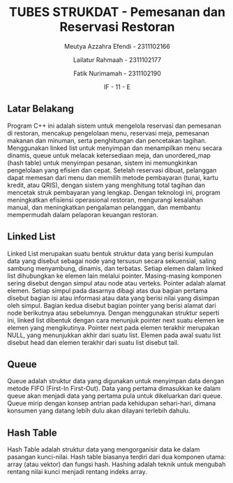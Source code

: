 # <h1 align="center">TUBES STRUKDAT - Pemesanan dan Reservasi Restoran</h1>
<p align="center">Meutya Azzahra Efendi - 2311102166</p>
<p align="center">Lailatur Rahmaah - 2311102177</p>
<p align="center">Fatik Nurimamah - 2311102190</p>
<p align="center">IF - 11 - E</p>

## Latar Belakang
Program C++ ini adalah sistem untuk mengelola reservasi dan pemesanan di restoran, mencakup pengelolaan menu, reservasi meja, pemesanan makanan dan minuman, serta penghitungan dan pencetakan tagihan. Menggunakan linked list untuk menyimpan dan menampilkan menu secara dinamis, queue untuk melacak ketersediaan meja, dan unordered_map (hash table) untuk menyimpan pesanan, sistem ini memungkinkan pengelolaan yang efisien dan cepat. Setelah reservasi dibuat, pelanggan dapat memesan dari menu dan memilih metode pembayaran (tunai, kartu kredit, atau QRIS), dengan sistem yang menghitung total tagihan dan mencetak struk pembayaran yang lengkap. Dengan teknologi ini, program meningkatkan efisiensi operasional restoran, mengurangi kesalahan manual, dan meningkatkan pengalaman pelanggan, dan membantu mempermudah dalam pelaporan keuangan restoran. 

## Linked List
Linked List merupakan suatu bentuk struktur data yang berisi kumpulan data yang disebut sebagai node yang tersusun secara sekuensial, saling sambung menyambung, dinamis, dan terbatas. Setiap elemen dalam linked list dihubungkan ke elemen lain melalui pointer. Masing-masing komponen sering disebut dengan simpul atau node atau verteks. Pointer adalah alamat elemen. Setiap simpul pada dasarnya dibagi atas dua bagian pertama disebut bagian
isi atau informasi atau data yang berisi nilai yang disimpan oleh simpul. Bagian kedua disebut bagian pointer yang berisi alamat dari node berikutnya atau sebelumnya. Dengan menggunakan struktur seperti ini, linked list dibentuk dengan cara menunjuk pointer next suatu elemen ke elemen yang mengikutinya. Pointer next pada elemen terakhir merupakan NULL, yang menunjukkan akhir dari suatu list. Elemen pada awal suatu list disebut head dan elemen terakhir dari suatu list disebut tail.



## Queue
Queue adalah struktur data yang digunakan untuk menyimpan data dengan metode FIFO (First-In First-Out). Data yang pertama dimasukkan ke dalam queue akan menjadi data yang pertama pula untuk dikeluarkan dari queue. Queue mirip dengan konsep
antrian pada kehidupan sehari-hari, dimana konsumen yang datang lebih dulu akan dilayani terlebih dahulu.

## Hash Table
Hash Table adalah struktur data yang mengorganisir data ke dalam pasangan kunci-nilai. Hash table biasanya terdiri dari dua komponen utama: array (atau vektor) dan fungsi hash. Hashing adalah teknik untuk mengubah rentang nilai kunci menjadi rentang indeks array.
